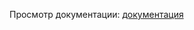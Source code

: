 Просмотр документации: [документация](https://svetlanias.github.io/Lab4_Collections2/org/example/package-summary.html)
